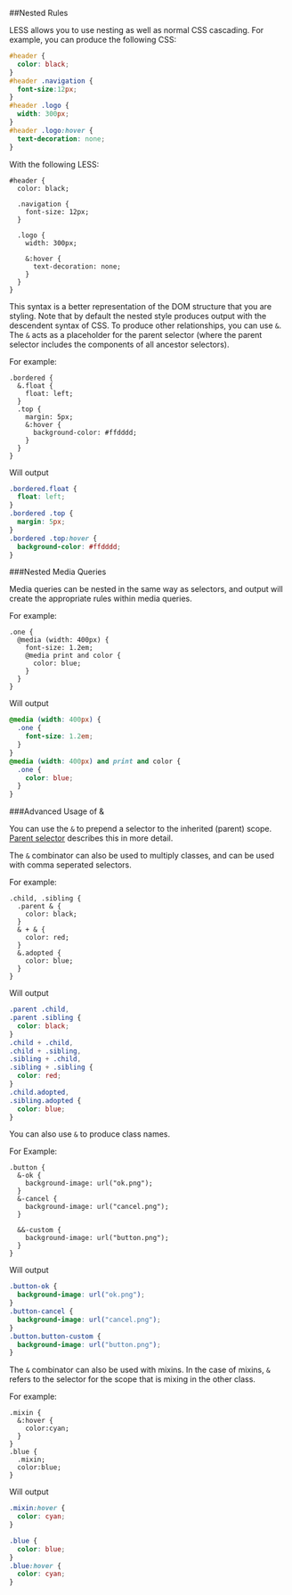 ##Nested Rules

LESS allows you to use nesting as well as normal CSS cascading. For example, you can produce the following CSS:

```css
#header {
  color: black;
}
#header .navigation {
  font-size:12px;
}
#header .logo {
  width: 300px;
}
#header .logo:hover {
  text-decoration: none;
}
```

With the following LESS:

```less
#header {
  color: black;

  .navigation {
    font-size: 12px;
  }

  .logo {
    width: 300px;
    
    &:hover { 
      text-decoration: none;
    }
  }
}
```

This syntax is a better representation of the DOM structure that you are styling. Note that by default 
the nested style produces output with the descendent syntax of CSS. To produce other relationships, you can use `&`.
The `&` acts as a placeholder for the parent selector (where the parent selector includes the components of all ancestor selectors). 

For example:

```less
.bordered {
  &.float {
    float: left;
  }
  .top {
    margin: 5px;
    &:hover {
      background-color: #ffdddd;
    }
  }
}
```

Will output

```css
.bordered.float {
  float: left;
}
.bordered .top {
  margin: 5px;
}
.bordered .top:hover {
  background-color: #ffdddd;
}
```

###Nested Media Queries

Media queries can be nested in the same way as selectors, and output will create the appropriate rules within 
media queries.

For example:

```less
.one {
  @media (width: 400px) {
    font-size: 1.2em;
    @media print and color {
      color: blue;
    }
  }
}
```

Will output

```css
@media (width: 400px) {
  .one {
    font-size: 1.2em;
  }
}
@media (width: 400px) and print and color {
  .one {
    color: blue;
  }
}
```

###Advanced Usage of &

You can use the `&` to prepend a selector to the inherited (parent) scope. [Parent selector](Parent-Selectors.md) describes this in more detail.

The `&` combinator can also be used to multiply classes, and can be used with comma seperated selectors.

For example:

```less
.child, .sibling {
  .parent & {
    color: black;
  }
  & + & {
    color: red;
  }
  &.adopted {
    color: blue;
  }
}
```

Will output
```css
.parent .child,
.parent .sibling {
  color: black;
}
.child + .child,
.child + .sibling,
.sibling + .child,
.sibling + .sibling {
  color: red;
}
.child.adopted,
.sibling.adopted {
  color: blue;
}
```

You can also use `&` to produce class names.

For Example:

```less
.button {
  &-ok {
    background-image: url("ok.png");
  }
  &-cancel {
    background-image: url("cancel.png");
  }

  &&-custom {
    background-image: url("button.png");
  }
}
```

Will output

```css
.button-ok {
  background-image: url("ok.png");
}
.button-cancel {
  background-image: url("cancel.png");
}
.button.button-custom {
  background-image: url("button.png");
}
```

The `&` combinator can also be used with mixins. In the case of mixins, `&` refers to the selector for the scope
that is mixing in the other class. 

For example:
```less
.mixin {
  &:hover {
    color:cyan;
  }
}
.blue {
  .mixin;
  color:blue;
}

```

Will output

```css
.mixin:hover {
  color: cyan;
}

.blue {
  color: blue;
}
.blue:hover {
  color: cyan;
}
```
